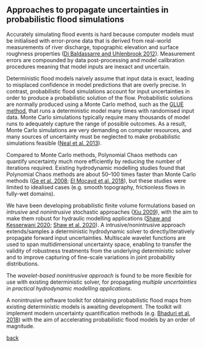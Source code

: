 ## Approaches to propagate uncertainties in probabilistic flood simulations 

Accurately simulating flood events is hard because computer models must be initialised with error-prone data that is derived from real-world measurements of river discharge, topographic elevation and surface roughness properties ([Di Baldassarre and Uhlenbrook 2012](https://doi.org/10.1002/hyp.8226)).  Measurement errors are compounded by data post-processing and model calibration procedures meaning that model inputs are inexact and uncertain.

Deterministic flood models naively assume that input data is exact, leading to misplaced confidence in model predictions that are overly precise.  In contrast, probabilistic flood simulations account for input uncertainties in order to produce a probabilistic solution of the flow.  Probabilistic solutions are normally produced using a Monte Carlo method, such as the [GLUE method](https://doi.org/10.1002/hyp.3360060305), that runs a deterministic model many times with randomised input data.  Monte Carlo simulations typically require many thousands of model runs to adequately capture the range of possible outcomes.  As a result, Monte Carlo simulations are very demanding on computer resources, and many sources of uncertainty must be neglected to make probabilistic simulations feasible ([Neal et al. 2013](https://doi.org/10.1002/hyp.9572)).

Compared to Monte Carlo methods, Polynomial Chaos methods can quantify uncertainty much more efficiently by reducing the number of iterations required. Existing hydrodynamic modelling studies found that Polynomial Chaos methods are about 50&ndash;100 times faster than Monte Carlo methods ([Ge et al. 2008](https://doi.org/10.1061/(ASCE)0733-9429(2008)134:12(1732)); [El Mo&ccedil;ayd et al. 2018](https://doi.org/10.1007/s10666-017-9582-2)), but these studies were limited to idealised cases (e.g. smooth topography, frictionless flows in fully-wet domains).

We have been developing probabilistic finite volume formulations based on _intrusive_ and _nonintrusive_ stochastic approaches ([Xiu 2009](http://sci.utah.edu/publications/xiu09/Xiu_CiCP2009.pdf)), with the aim to make them robust for hydraulic modelling applications ([Shaw and Kesserwani 2020](https://ascelibrary.org/doi/10.1061/%28ASCE%29HY.1943-7900.0001705); [Shaw et al. 2020](https://www.sciencedirect.com/science/article/abs/pii/S0309170819306281)). A intrusive/nonintrusive approach extends/samples a deterministic hydrodynamic solver to directly/iteratively propagate forward input uncertainties. Multiscale wavelet functions are used to span multidimensional uncertainty space, enabling to transfer the validity of robustness treatments from the underlying deterministic solver and to improve capturing of fine-scale variations in joint probability distributions. 


The _wavelet-based nonintrusive approach_ is found to be more flexible for use with existing deterministic solver, for propagating _multiple uncertainties in practical hydrodynamic modelling applications_. 

A nonintrusive software toolkit for obtaining probabilistic flood maps from existing deterministic models is awaiting development. The toolkit will implement modern uncertainty quantification methods (e.g. [Bhaduri et al. 2018](https://doi.org/10.1016/j.jcp.2018.06.003)) with the aim of accelerating probabilistic flood models by an order of magnitude.

[back](./)
